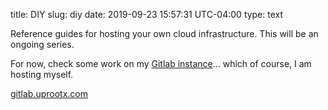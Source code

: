 title: DIY
slug: diy
date: 2019-09-23 15:57:31 UTC-04:00
type: text

Reference guides for hosting your own cloud infrastructure. This will be an ongoing series.

For now, check some work on my [Gitlab instance](https://gitlab.uprootx.com/goulet)... which of course, I am hosting myself. 

[gitlab.uprootx.com](https://gitlab.uprootx.com/goulet)